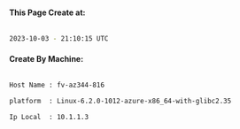 
   
#### This Page Create at:

```bash

2023-10-03 - 21:10:15 UTC

```

#### Create By Machine:

```bash

Host Name : fv-az344-816

platform  : Linux-6.2.0-1012-azure-x86_64-with-glibc2.35

Ip Local  : 10.1.1.3

```


